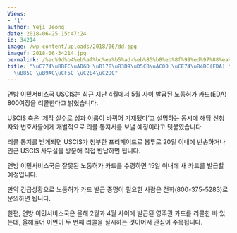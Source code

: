 ```yaml
---
Views:
- '1'
author: Yeji Jeong
date: 2018-06-25 15:47:24
id: 34214
image: /wp-content/uploads/2018/06/dd.jpg
imagef: 2018-06-34214.jpg
permalink: /%ec%9d%b4%eb%af%bc%ea%b5%ad-%eb%85%b8%eb%8f%99%ed%97%88%ea%b0%80-%ec%b9%b4%eb%93%9ceda-%ec%98%a4%eb%a5%98%eb%a1%9c-%eb%a6%ac%ec%bd%9c-%ec%8b%a4%ec%8b%9c/
title: "\uC774\uBBFC\uAD6D \uB178\uB3D9\uD5C8\uAC00 \uCE74\uB4DC(EDA) \uC624\uB958\
  \uB85C \uB9AC\uCF5C \uC2E4\uC2DC"
---
```


연방 이민서비스국 USCIS는 최근 지난 4월에서 5월 사이 발급된 노동허가 카드(EDA) 800여장을 리콜한다고 밝혔습니다.

USCIS 측은 ‘제작 실수로 성과 이름이 바뀌어 기재됐다’고 설명하는 동시에 해당 신청자와 변호사들에게 개벌적으로 리콜 통지서를 보낼 예정이라고 덧붙였습니다.

리콜 통지를 받게되면 USCIS가 첨부한 프리페이드로 봉투로 20일 이내에 반송하거나 인근 USCIS 사무실을 방문해 직접 반납하면 됩니다.

연방 이민서비스국은 잘못된 노동허가 카드를 수령하면 15일 이내에 새 카드를 발급할 예정입니다.

만약 긴급상황으로 노동허가 카드 발급 증명이 필요한 사람은 전화(800-375-5283)로 문의하면 됩니다.

한편, 연방 이민서비스국은 올해 2월과 4월 사이에 발급된 영주권 카드를 리콜한 바 있는데, 올해들어 이번이 두 번째 리콜을 실시하는 것이어서 관심이 주목됩니다.